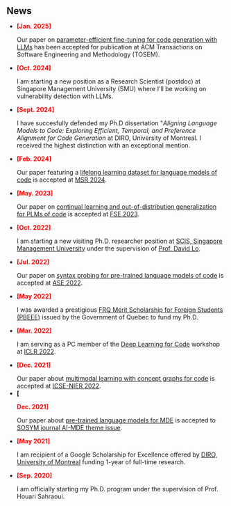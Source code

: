 <h1 id="news"></h1>

<h2 style="margin: 60px 0px 10px;">News</h2>

<ul>
<li><strong><p style="color:red;">[Jan. 2025]</p></strong> Our paper on <a href="https://arxiv.org/abs/2308.10462">parameter-efficient fine-tuning for code generation with LLMs</a> has been accepted for publication at ACM Transactions on Software Engineering and Methodology (TOSEM).</li>
<li><strong><p style="color:red;">[Oct. 2024]</p></strong> I am starting a new position as a Research Scientist (postdoc) at Singapore Management University (SMU) where I'll be working on vulnerability detection with LLMs.</li>
<li><strong><p style="color:red;">[Sept. 2024]</p></strong> I have succesfully defended my Ph.D dissertation "<i>Aligning Language Models to Code: Exploring Efficient, Temporal, and Preference Alignment for Code Generation</i> at DIRO, University of Montreal. I received the highest distinction with an exceptional mention.</li>
<li><strong><p style="color:red;">[Feb. 2024]</p></strong> Our paper featuring a <a href="https://ieeexplore.ieee.org/abstract/document/10555636">lifelong learning dataset for language models of code</a> is accepted at <a href="https://conf.researchr.org/home/msr-2024">MSR 2024</a>.</li>
<li><strong><p style="color:red;">[May. 2023]</p></strong> Our paper on <a href="https://arxiv.org/abs/2305.04106">continual learning and out-of-distribution generalization for PLMs of code</a> is accepted at <a href="https://conf.researchr.org/home/fse-2023">FSE 2023</a>.</li>
<li><strong><p style="color:red;">[Oct. 2022]</p></strong> I am starting a new visiting Ph.D. researcher position at <a href="https://scis.smu.edu.sg/">SCIS, Singapore Management University</a> under the supervision of <a href="http://www.mysmu.edu/faculty/davidlo/">Prof. David Lo</a>.</li>
<li><strong><p style="color:red;">[Jul. 2022]</p></strong> Our paper on <a href="https://arxiv.org/abs/2206.11719">syntax probing for pre-trained language models of code</a> is accepted at <a href="https://conf.researchr.org/home/ase-2022">ASE 2022</a>.</li>
<li><strong><p style="color:red;">[May 2022]</p></strong> I was awarded a prestigious <a href="https://frq.gouv.qc.ca/en/program/frqnt-merit-scholarship-program-for-foreign-students-pbeee-2024-2025/">FRQ Merit Scholarship for Foreign Students (PBEEE)</a> issued by the Government of Quebec to fund my Ph.D.</li>
<li><strong><p style="color:red;">[Mar. 2022]</p></strong> I am serving as a PC member of the <a href="https://dl4c.github.io/">Deep Learning for Code</a> workshop at <a href="https://iclr.cc/Conferences/2022">ICLR 2022</a>.</li>
<li><strong><p style="color:red;">[Dec. 2021]</p></strong> Our paper about <a href="https://arxiv.org/abs/2201.03346">multimodal learning with concept graphs for code</a> is accepted at <a href="https://conf.researchr.org/track/icse-2022/icse-2022-nier---new-ideas-and-emerging-results">ICSE-NIER 2022</a>.</li>
<li><strong>[<p style="color:red;">Dec. 2021]</p></strong> Our paper about <a href="https://link.springer.com/article/10.1007/s10270-022-00975-5">pre-trained language models for MDE</a> is accepted to <a href="https://link.springer.com/journal/10270/volumes-and-issues/21-3">SOSYM journal AI-MDE theme issue</a>.</li>
<li><strong><p style="color:red;">[May 2021]</p></strong> I am recipient of a Google Scholarship for Excellence offered by <a href="https://diro.umontreal.ca/english/home/">DIRO, University of Montreal</a> funding 1-year of full-time research.</li>
<li><strong><p style="color:red;">[Sep. 2020]</p></strong> I am officially starting my Ph.D. program under the supervision of Prof. Houari Sahraoui.</li>

<div id="newsmore" style="display:none"> 

  
</div>

</ul>
